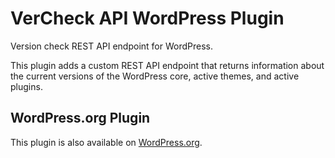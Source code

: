 # VerCheck API WordPress Plugin
Version check REST API endpoint for WordPress.

This plugin adds a custom REST API endpoint that returns information about the current versions of the WordPress core, active themes, and active plugins.

## WordPress.org Plugin

This plugin is also available on [WordPress.org](https://wordpress.org/plugins/vercheck-api/).
